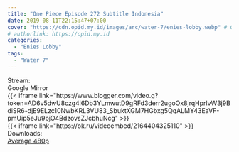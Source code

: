 ```yaml
---
title: "One Piece Episode 272 Subtitle Indonesia"
date: 2019-08-11T22:15:47+07:00
cover: "https://cdn.opid.my.id/images/arc/water-7/enies-lobby.webp" # Optional, cover
# authorlink: https://opid.my.id
categories:
  - "Enies Lobby"
tags:
  - "Water 7"
---
```

<div class="ui menu violet borderless inverted">
  <div class="header item active">
        Stream:
    </div>
  <a class="active item" data-tab="google">
    <i class="google drive icon"></i> Google
  </a>
  <a class="item nounderline" data-tab="mirror">
    <i class="odnoklassniki icon"></i> Mirror
  </a>
</div>
<div class="ui bottom attached tab segment active" style="border:0 !important;" data-tab="google">
 {{< iframe link="https://www.blogger.com/video.g?token=AD6v5dwU8czg4i6Db3YLmwutD9gRFd3derr2ugoOx8jrqHprlvW3j9BdiSR6-djE9ELzc10NwbKRL3VU83_SbuktXGM7HGbxg5QqALMY43EaVF-pmUip5eJu9bjO4BdzovsZJcbhuNcg" >}}
</div>
<div class="ui bottom attached tab segment" style="border:0 !important;" data-tab="mirror">
{{< iframe link="https://ok.ru/videoembed/2164404325110" >}}
</div>
<div class="ui menu violet borderless inverted">
  <div class="header item active">
        Downloads:
    </div>
  <a class="item nounderline" href="https://ouo.io/Gu1y2h" target="_blank" rel="dofollow"><i class="google drive icon"></i>
    Average 480p</a>
</div>
